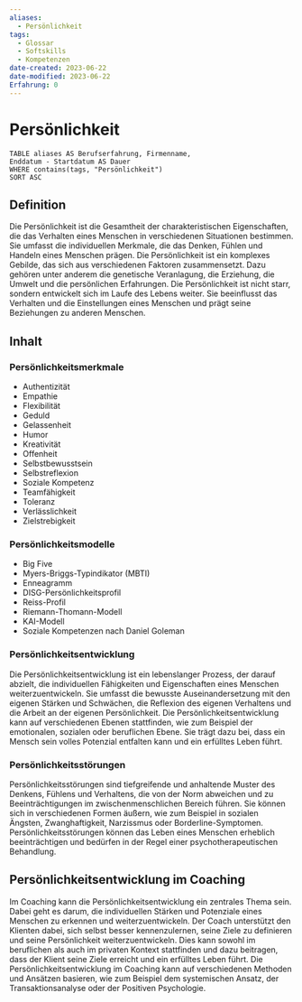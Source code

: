 ```yaml
---
aliases:
  - Persönlichkeit
tags:
  - Glossar
  - Softskills
  - Kompetenzen
date-created: 2023-06-22
date-modified: 2023-06-22
Erfahrung: 0
---
```

# Persönlichkeit

```dataview
TABLE aliases AS Berufserfahrung, Firmenname,
Enddatum - Startdatum AS Dauer
WHERE contains(tags, "Persönlichkeit")
SORT ASC
```

## Definition

Die Persönlichkeit ist die Gesamtheit der charakteristischen Eigenschaften, die das Verhalten eines Menschen in verschiedenen Situationen bestimmen. Sie umfasst die individuellen Merkmale, die das Denken, Fühlen und Handeln eines Menschen prägen. Die Persönlichkeit ist ein komplexes Gebilde, das sich aus verschiedenen Faktoren zusammensetzt. Dazu gehören unter anderem die genetische Veranlagung, die Erziehung, die Umwelt und die persönlichen Erfahrungen. Die Persönlichkeit ist nicht starr, sondern entwickelt sich im Laufe des Lebens weiter. Sie beeinflusst das Verhalten und die Einstellungen eines Menschen und prägt seine Beziehungen zu anderen Menschen.

## Inhalt

### Persönlichkeitsmerkmale

- Authentizität
- Empathie
- Flexibilität
- Geduld
- Gelassenheit
- Humor
- Kreativität
- Offenheit
- Selbstbewusstsein
- Selbstreflexion
- Soziale Kompetenz
- Teamfähigkeit
- Toleranz
- Verlässlichkeit
- Zielstrebigkeit

### Persönlichkeitsmodelle

- Big Five
- Myers-Briggs-Typindikator (MBTI)
- Enneagramm
- DISG-Persönlichkeitsprofil
- Reiss-Profil
- Riemann-Thomann-Modell
- KAI-Modell
- Soziale Kompetenzen nach Daniel Goleman

### Persönlichkeitsentwicklung

Die Persönlichkeitsentwicklung ist ein lebenslanger Prozess, der darauf abzielt, die individuellen Fähigkeiten und Eigenschaften eines Menschen weiterzuentwickeln. Sie umfasst die bewusste Auseinandersetzung mit den eigenen Stärken und Schwächen, die Reflexion des eigenen Verhaltens und die Arbeit an der eigenen Persönlichkeit. Die Persönlichkeitsentwicklung kann auf verschiedenen Ebenen stattfinden, wie zum Beispiel der emotionalen, sozialen oder beruflichen Ebene. Sie trägt dazu bei, dass ein Mensch sein volles Potenzial entfalten kann und ein erfülltes Leben führt.

### Persönlichkeitsstörungen

Persönlichkeitsstörungen sind tiefgreifende und anhaltende Muster des Denkens, Fühlens und Verhaltens, die von der Norm abweichen und zu Beeinträchtigungen im zwischenmenschlichen Bereich führen. Sie können sich in verschiedenen Formen äußern, wie zum Beispiel in sozialen Ängsten, Zwanghaftigkeit, Narzissmus oder Borderline-Symptomen. Persönlichkeitsstörungen können das Leben eines Menschen erheblich beeinträchtigen und bedürfen in der Regel einer psychotherapeutischen Behandlung.

## Persönlichkeitsentwicklung im Coaching

Im Coaching kann die Persönlichkeitsentwicklung ein zentrales Thema sein. Dabei geht es darum, die individuellen Stärken und Potenziale eines Menschen zu erkennen und weiterzuentwickeln. Der Coach unterstützt den Klienten dabei, sich selbst besser kennenzulernen, seine Ziele zu definieren und seine Persönlichkeit weiterzuentwickeln. Dies kann sowohl im beruflichen als auch im privaten Kontext stattfinden und dazu beitragen, dass der Klient seine Ziele erreicht und ein erfülltes Leben führt. Die Persönlichkeitsentwicklung im Coaching kann auf verschiedenen Methoden und Ansätzen basieren, wie zum Beispiel dem systemischen Ansatz, der Transaktionsanalyse oder der Positiven Psychologie.
